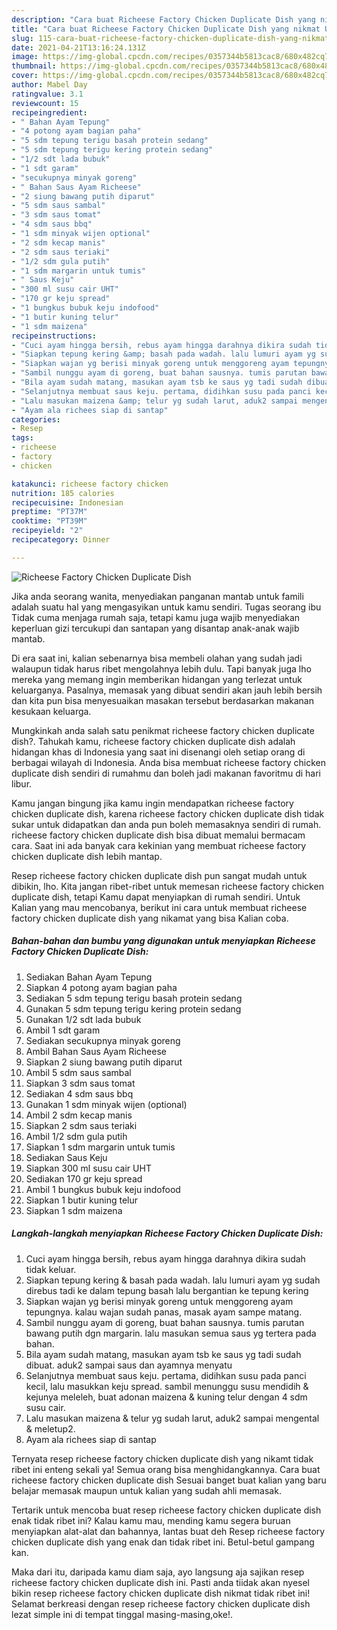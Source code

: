 ```yaml
---
description: "Cara buat Richeese Factory Chicken Duplicate Dish yang nikmat Untuk Jualan"
title: "Cara buat Richeese Factory Chicken Duplicate Dish yang nikmat Untuk Jualan"
slug: 115-cara-buat-richeese-factory-chicken-duplicate-dish-yang-nikmat-untuk-jualan
date: 2021-04-21T13:16:24.131Z
image: https://img-global.cpcdn.com/recipes/0357344b5813cac8/680x482cq70/richeese-factory-chicken-duplicate-dish-foto-resep-utama.jpg
thumbnail: https://img-global.cpcdn.com/recipes/0357344b5813cac8/680x482cq70/richeese-factory-chicken-duplicate-dish-foto-resep-utama.jpg
cover: https://img-global.cpcdn.com/recipes/0357344b5813cac8/680x482cq70/richeese-factory-chicken-duplicate-dish-foto-resep-utama.jpg
author: Mabel Day
ratingvalue: 3.1
reviewcount: 15
recipeingredient:
- " Bahan Ayam Tepung"
- "4 potong ayam bagian paha"
- "5 sdm tepung terigu basah protein sedang"
- "5 sdm tepung terigu kering protein sedang"
- "1/2 sdt lada bubuk"
- "1 sdt garam"
- "secukupnya minyak goreng"
- " Bahan Saus Ayam Richeese"
- "2 siung bawang putih diparut"
- "5 sdm saus sambal"
- "3 sdm saus tomat"
- "4 sdm saus bbq"
- "1 sdm minyak wijen optional"
- "2 sdm kecap manis"
- "2 sdm saus teriaki"
- "1/2 sdm gula putih"
- "1 sdm margarin untuk tumis"
- " Saus Keju"
- "300 ml susu cair UHT"
- "170 gr keju spread"
- "1 bungkus bubuk keju indofood"
- "1 butir kuning telur"
- "1 sdm maizena"
recipeinstructions:
- "Cuci ayam hingga bersih, rebus ayam hingga darahnya dikira sudah tidak keluar."
- "Siapkan tepung kering &amp; basah pada wadah. lalu lumuri ayam yg sudah direbus tadi ke dalam tepung basah lalu bergantian ke tepung kering"
- "Siapkan wajan yg berisi minyak goreng untuk menggoreng ayam tepungnya. kalau wajan sudah panas, masak ayam sampe matang."
- "Sambil nunggu ayam di goreng, buat bahan sausnya. tumis parutan bawang putih dgn margarin. lalu masukan semua saus yg tertera pada bahan."
- "Bila ayam sudah matang, masukan ayam tsb ke saus yg tadi sudah dibuat. aduk2 sampai saus dan ayamnya menyatu"
- "Selanjutnya membuat saus keju. pertama, didihkan susu pada panci kecil, lalu masukkan keju spread. sambil menunggu susu mendidih &amp; kejunya meleleh, buat adonan maizena &amp; kuning telur dengan 4 sdm susu cair."
- "Lalu masukan maizena &amp; telur yg sudah larut, aduk2 sampai mengental &amp; meletup2."
- "Ayam ala richees siap di santap"
categories:
- Resep
tags:
- richeese
- factory
- chicken

katakunci: richeese factory chicken 
nutrition: 185 calories
recipecuisine: Indonesian
preptime: "PT37M"
cooktime: "PT39M"
recipeyield: "2"
recipecategory: Dinner

---
```



![Richeese Factory Chicken Duplicate Dish](https://img-global.cpcdn.com/recipes/0357344b5813cac8/680x482cq70/richeese-factory-chicken-duplicate-dish-foto-resep-utama.jpg)

Jika anda seorang wanita, menyediakan panganan mantab untuk famili adalah suatu hal yang mengasyikan untuk kamu sendiri. Tugas seorang ibu Tidak cuma menjaga rumah saja, tetapi kamu juga wajib menyediakan keperluan gizi tercukupi dan santapan yang disantap anak-anak wajib mantab.

Di era  saat ini, kalian sebenarnya bisa membeli olahan yang sudah jadi walaupun tidak harus ribet mengolahnya lebih dulu. Tapi banyak juga lho mereka yang memang ingin memberikan hidangan yang terlezat untuk keluarganya. Pasalnya, memasak yang dibuat sendiri akan jauh lebih bersih dan kita pun bisa menyesuaikan masakan tersebut berdasarkan makanan kesukaan keluarga. 



Mungkinkah anda salah satu penikmat richeese factory chicken duplicate dish?. Tahukah kamu, richeese factory chicken duplicate dish adalah hidangan khas di Indonesia yang saat ini disenangi oleh setiap orang di berbagai wilayah di Indonesia. Anda bisa membuat richeese factory chicken duplicate dish sendiri di rumahmu dan boleh jadi makanan favoritmu di hari libur.

Kamu jangan bingung jika kamu ingin mendapatkan richeese factory chicken duplicate dish, karena richeese factory chicken duplicate dish tidak sukar untuk didapatkan dan anda pun boleh memasaknya sendiri di rumah. richeese factory chicken duplicate dish bisa dibuat memalui bermacam cara. Saat ini ada banyak cara kekinian yang membuat richeese factory chicken duplicate dish lebih mantap.

Resep richeese factory chicken duplicate dish pun sangat mudah untuk dibikin, lho. Kita jangan ribet-ribet untuk memesan richeese factory chicken duplicate dish, tetapi Kamu dapat menyiapkan di rumah sendiri. Untuk Kalian yang mau mencobanya, berikut ini cara untuk membuat richeese factory chicken duplicate dish yang nikamat yang bisa Kalian coba.

<!--inarticleads1-->

##### Bahan-bahan dan bumbu yang digunakan untuk menyiapkan Richeese Factory Chicken Duplicate Dish:

1. Sediakan  Bahan Ayam Tepung
1. Siapkan 4 potong ayam bagian paha
1. Sediakan 5 sdm tepung terigu basah protein sedang
1. Gunakan 5 sdm tepung terigu kering protein sedang
1. Gunakan 1/2 sdt lada bubuk
1. Ambil 1 sdt garam
1. Sediakan secukupnya minyak goreng
1. Ambil  Bahan Saus Ayam Richeese
1. Siapkan 2 siung bawang putih diparut
1. Ambil 5 sdm saus sambal
1. Siapkan 3 sdm saus tomat
1. Sediakan 4 sdm saus bbq
1. Gunakan 1 sdm minyak wijen (optional)
1. Ambil 2 sdm kecap manis
1. Siapkan 2 sdm saus teriaki
1. Ambil 1/2 sdm gula putih
1. Siapkan 1 sdm margarin untuk tumis
1. Sediakan  Saus Keju
1. Siapkan 300 ml susu cair UHT
1. Sediakan 170 gr keju spread
1. Ambil 1 bungkus bubuk keju indofood
1. Siapkan 1 butir kuning telur
1. Siapkan 1 sdm maizena




<!--inarticleads2-->

##### Langkah-langkah menyiapkan Richeese Factory Chicken Duplicate Dish:

1. Cuci ayam hingga bersih, rebus ayam hingga darahnya dikira sudah tidak keluar.
1. Siapkan tepung kering &amp; basah pada wadah. lalu lumuri ayam yg sudah direbus tadi ke dalam tepung basah lalu bergantian ke tepung kering
1. Siapkan wajan yg berisi minyak goreng untuk menggoreng ayam tepungnya. kalau wajan sudah panas, masak ayam sampe matang.
1. Sambil nunggu ayam di goreng, buat bahan sausnya. tumis parutan bawang putih dgn margarin. lalu masukan semua saus yg tertera pada bahan.
1. Bila ayam sudah matang, masukan ayam tsb ke saus yg tadi sudah dibuat. aduk2 sampai saus dan ayamnya menyatu
1. Selanjutnya membuat saus keju. pertama, didihkan susu pada panci kecil, lalu masukkan keju spread. sambil menunggu susu mendidih &amp; kejunya meleleh, buat adonan maizena &amp; kuning telur dengan 4 sdm susu cair.
1. Lalu masukan maizena &amp; telur yg sudah larut, aduk2 sampai mengental &amp; meletup2.
1. Ayam ala richees siap di santap




Ternyata resep richeese factory chicken duplicate dish yang nikamt tidak ribet ini enteng sekali ya! Semua orang bisa menghidangkannya. Cara buat richeese factory chicken duplicate dish Sesuai banget buat kalian yang baru belajar memasak maupun untuk kalian yang sudah ahli memasak.

Tertarik untuk mencoba buat resep richeese factory chicken duplicate dish enak tidak ribet ini? Kalau kamu mau, mending kamu segera buruan menyiapkan alat-alat dan bahannya, lantas buat deh Resep richeese factory chicken duplicate dish yang enak dan tidak ribet ini. Betul-betul gampang kan. 

Maka dari itu, daripada kamu diam saja, ayo langsung aja sajikan resep richeese factory chicken duplicate dish ini. Pasti anda tiidak akan nyesel bikin resep richeese factory chicken duplicate dish nikmat tidak ribet ini! Selamat berkreasi dengan resep richeese factory chicken duplicate dish lezat simple ini di tempat tinggal masing-masing,oke!.

